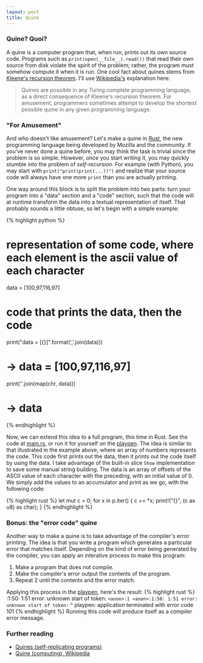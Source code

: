 ```yaml
---
layout: post
title: Quine
---
```


### Quine? Quoi?

A quine is a computer program that, when run, prints out its own source code.
Programs such as `print(open(__file__).read())` that read their own source from disk violate the spirit of the problem; rather, the program must somehow compute it when it is run.
One cool fact about quines stems from [Kleene's recursion theorem](https://en.wikipedia.org/wiki/Kleene%27s_recursion_theorem).
I'll use [Wikipedia's](https://en.wikipedia.org/wiki/Quine_%28computing%29) explanation here:

> Quines are possible in any Turing complete programming language, as a direct consequence of Kleene's recursion theorem. For amusement, programmers sometimes attempt to develop the shortest possible quine in any given programming language.

### "For Amusement"
And who doesn't like amusement?
Let's make a quine in [Rust](http://www.rust-lang.org), the new programming language being developed by Mozilla and the community.
If you've never done a quine before, you may think the task is trivial since the problem is so simple.
However, once you start writing it, you may quickly stumble into the problem of *self-recursion.*
For example (with Python), you may start with `print("print(print(...))")` and realize that your source code will always have one more `print` than you are actually printing.

One way around this block is to split the problem into two parts: turn your program into a "data" section and a "code" section, such that the code will at runtime transform the data into a textual representation of itself.
That probably sounds a little obtuse, so let's begin with a simple example:

{% highlight python %}
# representation of some code, where each element is the ascii value of each character
data = [100,97,116,97]
# code that prints the data, then the code
print("data = [{}]".format(','.join(data)))
# -> data = [100,97,116,97]
print(''.join(map(chr, data)))
# -> data
{% endhighlight %}

Now, we can extend this idea to a full program, this time in Rust.
See the code at [main.rs](https://github.com/pelmers/quine/blob/master/src/main.rs), or run it for yourself on the [playpen](http://is.gd/mtyG60).
The idea is similar to that illustrated in the example above, where an array of numbers represents the code.
This code first prints out the data, then it prints out the code itself by using the data.
I take advantage of the built-in slice `Show` implementation to save some manual string building.
The data is an array of offsets of the ASCII value of each character with the preceding, with an initial value of 0.
We simply add the values to an accumulator and print as we go, with the following code:

{% highlight rust %}
let mut c = 0;
for x in p.iter() {
    c += *x;
    print!("{}", (c as u8) as char);
}
{% endhighlight %}

### Bonus: the "error code" quine
Another way to make a quine is to take advantage of the compiler's error printing.
The idea is that you write a program which generates a particular error that matches itself.
Depending on the kind of error being generated by the compiler, you can apply an interative process to make this program:

1. Make a program that does not compile.
2. Make the compiler's error output the contents of the program.
3. Repeat 2 until the contents and the error match.

Applying this process in the [playpen](http://is.gd/wRm7df), here's the result:
{% highlight rust %}
<anon>:1:50: 1:51 error: unknown start of token: `
<anon>:1 <anon>:1:50: 1:51 error: unknown start of token: `
                                                          ^
playpen: application terminated with error code 101
{% endhighlight %}
Running this code will produce itself as a compiler error message.

### Further reading
- [Quines (self-replicating programs)](http://www.madore.org/~david/computers/quine.html)
- [Quine (computing), Wikipedia](https://en.wikipedia.org/wiki/Quine_%28computing%29)

